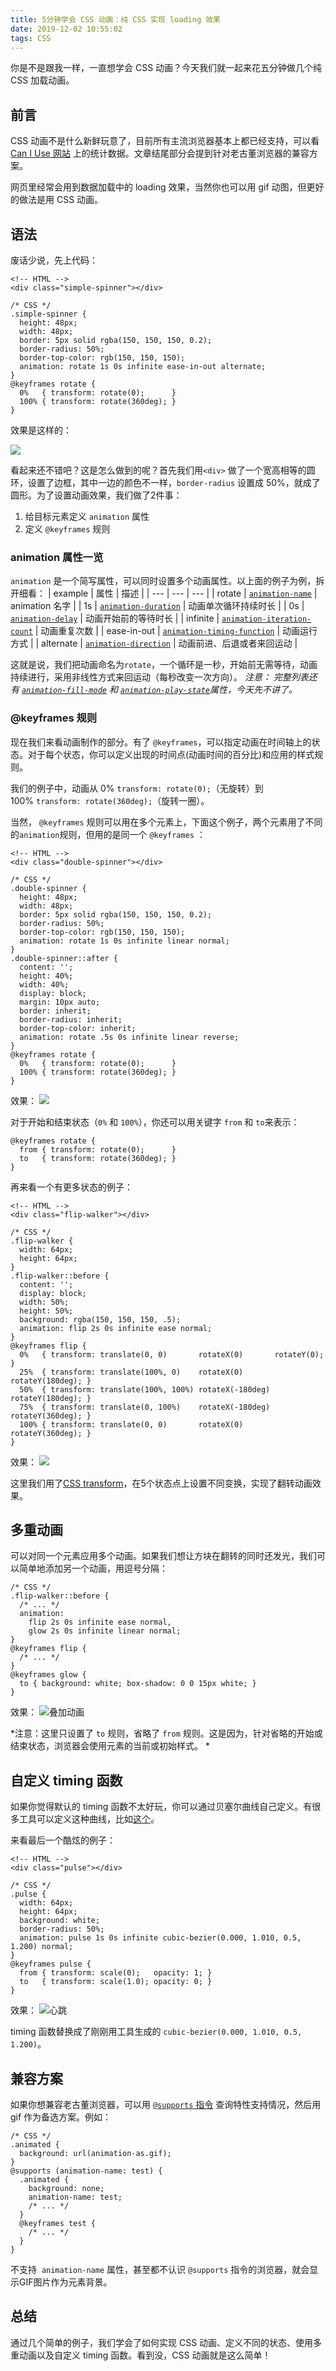 ```yaml
---
title: 5分钟学会 CSS 动画：纯 CSS 实现 loading 效果
date: 2019-12-02 10:55:02
tags: CSS
---
```



你是不是跟我一样，一直想学会 CSS 动画？今天我们就一起来花五分钟做几个纯 CSS 加载动画。
## 前言

CSS 动画不是什么新鲜玩意了，目前所有主流浏览器基本上都已经支持，可以看[Can I Use 网站](https://caniuse.com/#feat=css-animation) 上的统计数据。文章结尾部分会提到针对老古董浏览器的兼容方案。

网页里经常会用到数据加载中的 loading 效果，当然你也可以用 gif 动图，但更好的做法是用 CSS 动画。
## 语法

废话少说，先上代码：
```
<!-- HTML -->
<div class="simple-spinner"></div>

```

```
/* CSS */
.simple-spinner {
  height: 48px;
  width: 48px;
  border: 5px solid rgba(150, 150, 150, 0.2);
  border-radius: 50%;
  border-top-color: rgb(150, 150, 150);
  animation: rotate 1s 0s infinite ease-in-out alternate;
}
@keyframes rotate {
  0%   { transform: rotate(0);      }
  100% { transform: rotate(360deg); }
}

```
效果是这样的：
<!-- more -->
![](/uploads/1618526-a78ad82f05ddb97c.webp?imageMogr2/auto-orient/strip)

看起来还不错吧？这是怎么做到的呢？首先我们用`<div>` 做了一个宽高相等的圆环，设置了边框，其中一边的颜色不一样，`border-radius` 设置成 50%，就成了圆形。为了设置动画效果，我们做了2件事：
1.  给目标元素定义 `animation` 属性
2.  定义 `@keyframes` 规则

### animation 属性一览

`animation` 是一个简写属性，可以同时设置多个动画属性。以上面的例子为例，拆开细看：
| example | 属性 | 描述 |
| --- | --- | --- |
| rotate | [`animation-name`](https://developer.mozilla.org/en-US/docs/Web/CSS/animation-name) | animation 名字 |
| 1s | [`animation-duration`](https://developer.mozilla.org/en-US/docs/Web/CSS/animation-duration) | 动画单次循环持续时长 |
| 0s | [`animation-delay`](https://developer.mozilla.org/en-US/docs/Web/CSS/animation-delay) | 动画开始前的等待时长 |
| infinite | [`animation-iteration-count`](https://developer.mozilla.org/en-US/docs/Web/CSS/animation-iteration-count) | 动画重复次数 |
| ease-in-out | [`animation-timing-function`](https://developer.mozilla.org/en-US/docs/Web/CSS/animation-timing-function) | 动画运行方式 |
| alternate | [`animation-direction`](https://developer.mozilla.org/en-US/docs/Web/CSS/animation-direction) | 动画前进、后退或者来回运动 |

这就是说，我们把动画命名为`rotate`，一个循环是一秒，开始前无需等待，动画持续进行，采用非线性方式来回运动（每秒改变一次方向）。
*注意： 完整列表还有 [`animation-fill-mode`](https://developer.mozilla.org/en-US/docs/Web/CSS/animation-fill-mode) 和 [`animation-play-state`](https://developer.mozilla.org/en-US/docs/Web/CSS/animation-play-state)属性，今天先不讲了。*

###  @keyframes 规则

现在我们来看动画制作的部分。有了 `@keyframes`，可以指定动画在时间轴上的状态。对于每个状态，你可以定义出现的时间点(动画时间的百分比)和应用的样式规则。

我们的例子中，动画从 0% `transform: rotate(0);`（无旋转）到100% `transform: rotate(360deg);`（旋转一圈）。

当然， `@keyframes` 规则可以用在多个元素上，下面这个例子，两个元素用了不同的`animation`规则，但用的是同一个 `@keyframes` ：
```
<!-- HTML -->
<div class="double-spinner"></div>

```

```
/* CSS */
.double-spinner {
  height: 48px;
  width: 48px;
  border: 5px solid rgba(150, 150, 150, 0.2);
  border-radius: 50%;
  border-top-color: rgb(150, 150, 150);
  animation: rotate 1s 0s infinite linear normal;
}
.double-spinner::after {
  content: '';
  height: 40%;
  width: 40%;
  display: block;
  margin: 10px auto;
  border: inherit;
  border-radius: inherit;
  border-top-color: inherit;
  animation: rotate .5s 0s infinite linear reverse;
}
@keyframes rotate {
  0%   { transform: rotate(0);      }
  100% { transform: rotate(360deg); }
}

```
效果：
![](/uploads/1618526-cd404342048c54a6.webp?imageMogr2/auto-orient/strip)


对于开始和结束状态（`0%` 和 `100%`），你还可以用关键字 `from` 和 `to`来表示：
```
@keyframes rotate {
  from { transform: rotate(0);      }
  to   { transform: rotate(360deg); }
}

```

再来看一个有更多状态的例子：
```
<!-- HTML -->
<div class="flip-walker"></div>

```

```
/* CSS */
.flip-walker {
  width: 64px;
  height: 64px;
}
.flip-walker::before {
  content: '';
  display: block;
  width: 50%;
  height: 50%;
  background: rgba(150, 150, 150, .5);
  animation: flip 2s 0s infinite ease normal;
}
@keyframes flip {
  0%   { transform: translate(0, 0)       rotateX(0)       rotateY(0);      }
  25%  { transform: translate(100%, 0)    rotateX(0)       rotateY(180deg); }
  50%  { transform: translate(100%, 100%) rotateX(-180deg) rotateY(180deg); }
  75%  { transform: translate(0, 100%)    rotateX(-180deg) rotateY(360deg); }
  100% { transform: translate(0, 0)       rotateX(0)       rotateY(360deg); }
}

```
效果：
![](/uploads/1618526-c798e5aee6992d29.webp?imageMogr2/auto-orient/strip)

这里我们用了[CSS transform](https://developer.mozilla.org/en-US/docs/Web/CSS/transform)，在5个状态点上设置不同变换，实现了翻转动画效果。
## 多重动画

可以对同一个元素应用多个动画。如果我们想让方块在翻转的同时还发光，我们可以简单地添加另一个动画，用逗号分隔：
```
/* CSS */
.flip-walker::before {
  /* ... */
  animation:
    flip 2s 0s infinite ease normal,
    glow 2s 0s infinite linear normal;
}
@keyframes flip {
  /* ... */
}
@keyframes glow {
  to { background: white; box-shadow: 0 0 15px white; }
}

```
效果：
![叠加动画](/uploads/1618526-555f4b24c8797ae1.webp?imageMogr2/auto-orient/strip)


*注意：这里只设置了 `to` 规则，省略了 `from` 规则。这是因为，针对省略的开始或结束状态，浏览器会使用元素的当前或初始样式。 *

## 自定义 timing 函数

如果你觉得默认的 timing 函数不太好玩，你可以通过贝塞尔曲线自己定义。有很多工具可以定义这种曲线，比如[这个](https://matthewlein.com/tools/ceaser)。

来看最后一个酷炫的例子：
```
<!-- HTML -->
<div class="pulse"></div>

```

```
/* CSS */
.pulse {
  width: 64px;
  height: 64px;
  background: white;
  border-radius: 50%;
  animation: pulse 1s 0s infinite cubic-bezier(0.000, 1.010, 0.5, 1.200) normal;
}
@keyframes pulse {
  from { transform: scale(0);   opacity: 1; }
  to   { transform: scale(1.0); opacity: 0; }
}

```
效果：
![心跳](/uploads/1618526-d960e858a2148c01.webp?imageMogr2/auto-orient/strip)

timing 函数替换成了刚刚用工具生成的 `cubic-bezier(0.000, 1.010, 0.5, 1.200)`。
## 兼容方案

如果你想兼容老古董浏览器，可以用 [`@supports` 指令](https://developer.mozilla.org/en-US/docs/Web/CSS/@supports) 查询特性支持情况，然后用 gif 作为备选方案。例如：
```
/* CSS */
.animated {
  background: url(animation-as.gif);
}
@supports (animation-name: test) {
  .animated {
    background: none;
    animation-name: test;
    /* ... */
  }
  @keyframes test {
    /* ... */
  }
}

```

不支持  `animation-name` 属性，甚至都不认识 `@supports` 指令的浏览器，就会显示GIF图片作为元素背景。
## 总结

通过几个简单的例子，我们学会了如何实现 CSS 动画、定义不同的状态、使用多重动画以及自定义 timing 函数。看到没，CSS 动画就是这么简单！
